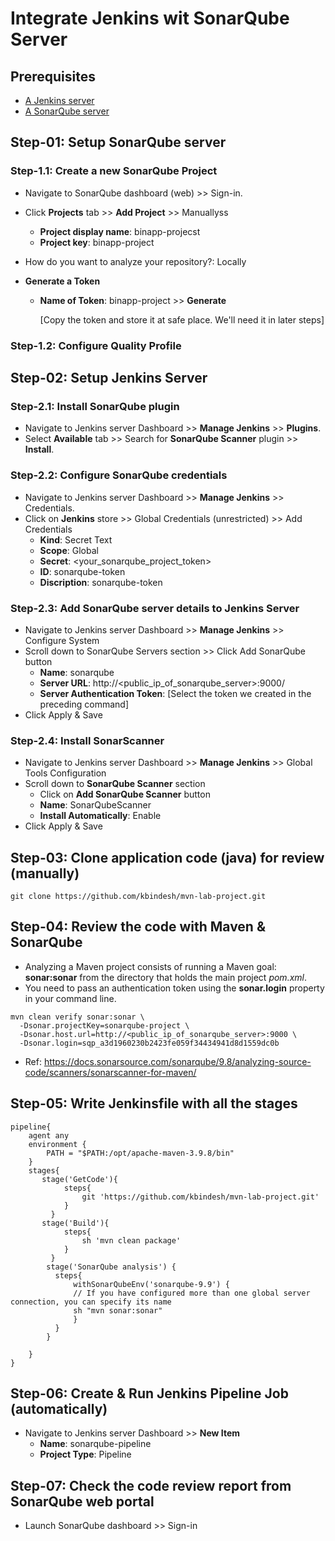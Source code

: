 # Integrate Jenkins wit SonarQube Server

## Prerequisites

- [A Jenkins server](https://github.com/kbindesh/jenkins-masterclass/tree/main/Module-03_Setting_up_Jenkins/02-Jenkins_on_EC2_Amzn_Linux)
- [A SonarQube server](https://github.com/kbindesh/sonarqube-bootcamp/blob/main/Module-02_Setup_SonarQube/01-setup-sonarqube-on-linux.md)

## Step-01: Setup SonarQube server

### Step-1.1: Create a new SonarQube Project

- Navigate to SonarQube dashboard (web) >> Sign-in.
- Click **Projects** tab >> **Add Project** >> Manuallyss

  - **Project display name**: binapp-projecst
  - **Project key**: binapp-project

- How do you want to analyze your repository?: Locally

- **Generate a Token**

  - **Name of Token**: binapp-project >> **Generate**

    [Copy the token and store it at safe place. We'll need it in later steps]

### Step-1.2: Configure Quality Profile

## Step-02: Setup Jenkins Server

### Step-2.1: Install SonarQube plugin

- Navigate to Jenkins server Dashboard >> **Manage Jenkins** >> **Plugins**.
- Select **Available** tab >> Search for **SonarQube Scanner** plugin >> **Install**.

### Step-2.2: Configure SonarQube credentials

- Navigate to Jenkins server Dashboard >> **Manage Jenkins** >> Credentials.
- Click on **Jenkins** store >> Global Credentials (unrestricted) >> Add Credentials
  - **Kind**: Secret Text
  - **Scope**: Global
  - **Secret**: <your_sonarqube_project_token>
  - **ID**: sonarqube-token
  - **Discription**: sonarqube-token

### Step-2.3: Add SonarQube server details to Jenkins Server

- Navigate to Jenkins server Dashboard >> **Manage Jenkins** >> Configure System
- Scroll down to SonarQube Servers section >> Click Add SonarQube button
  - **Name**: sonarqube
  - **Server URL**: http://<public_ip_of_sonarqube_server>:9000/
  - **Server Authentication Token**: [Select the token we created in the preceding command]
- Click Apply & Save

### Step-2.4: Install SonarScanner

- Navigate to Jenkins server Dashboard >> **Manage Jenkins** >> Global Tools Configuration
- Scroll down to **SonarQube Scanner** section
  - Click on **Add SonarQube Scanner** button
  - **Name**: SonarQubeScanner
  - **Install Automatically**: Enable
- Click Apply & Save

## Step-03: Clone application code (java) for review (manually)

```
git clone https://github.com/kbindesh/mvn-lab-project.git
```

## Step-04: Review the code with Maven & SonarQube

- Analyzing a Maven project consists of running a Maven goal: **sonar:sonar** from the directory that holds the main project _pom.xml_.
- You need to pass an authentication token using the **sonar.login** property in your command line.

```
mvn clean verify sonar:sonar \
  -Dsonar.projectKey=sonarqube-project \
  -Dsonar.host.url=http://<public_ip_of_sonarqube_server>:9000 \
  -Dsonar.login=sqp_a3d1960230b2423fe059f34434941d8d1559dc0b
```

- Ref: https://docs.sonarsource.com/sonarqube/9.8/analyzing-source-code/scanners/sonarscanner-for-maven/

## Step-05: Write Jenkinsfile with all the stages

```
pipeline{
    agent any
    environment {
        PATH = "$PATH:/opt/apache-maven-3.9.8/bin"
    }
    stages{
       stage('GetCode'){
            steps{
                git 'https://github.com/kbindesh/mvn-lab-project.git'
            }
         }
       stage('Build'){
            steps{
                sh 'mvn clean package'
            }
         }
        stage('SonarQube analysis') {
          steps{
              withSonarQubeEnv('sonarqube-9.9') {
              // If you have configured more than one global server connection, you can specify its name
              sh "mvn sonar:sonar"
              }
          }
        }

    }
}
```

## Step-06: Create & Run Jenkins Pipeline Job (automatically)

- Navigate to Jenkins server Dashboard >> **New Item**
  - **Name**: sonarqube-pipeline
  - **Project Type**: Pipeline

## Step-07: Check the code review report from SonarQube web portal

- Launch SonarQube dashboard >> Sign-in
